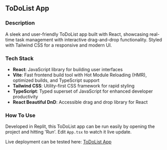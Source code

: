 ## ToDoList App

### Description

A sleek and user-friendly ToDoList app built with React, showcasing real-time task management with interactive drag-and-drop functionality. Styled with Tailwind CSS for a responsive and modern UI.

### Tech Stack

* **React**: JavaScript library for building user interfaces 
* **Vite**: Fast frontend build tool with Hot Module Reloading (HMR), optimized builds, and TypeScript support 
* **Tailwind CSS**: Utility-first CSS framework for rapid styling 
* **TypeScript**: Typed superset of JavaScript for enhanced developer productivity 
* **React Beautiful DnD**: Accessible drag and drop library for React

### How To Use

Developed in Replit, this ToDoList app can be run easily by opening the project and hitting 'Run'. Edit `App.tsx` to watch it live update.

Live deployment can be tested here: [ToDoList App](https://to-do-list-khmichaelkim.replit.app/)